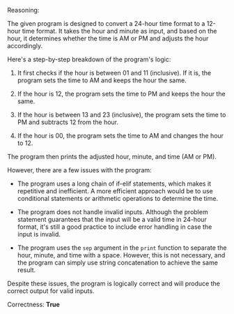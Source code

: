 Reasoning:

The given program is designed to convert a 24-hour time format to a 12-hour time format. It takes the hour and minute as input, and based on the hour, it determines whether the time is AM or PM and adjusts the hour accordingly.

Here's a step-by-step breakdown of the program's logic:

1. It first checks if the hour is between 01 and 11 (inclusive). If it is, the program sets the time to AM and keeps the hour the same.

2. If the hour is 12, the program sets the time to PM and keeps the hour the same.

3. If the hour is between 13 and 23 (inclusive), the program sets the time to PM and subtracts 12 from the hour.

4. If the hour is 00, the program sets the time to AM and changes the hour to 12.

The program then prints the adjusted hour, minute, and time (AM or PM).

However, there are a few issues with the program:

- The program uses a long chain of if-elif statements, which makes it repetitive and inefficient. A more efficient approach would be to use conditional statements or arithmetic operations to determine the time.

- The program does not handle invalid inputs. Although the problem statement guarantees that the input will be a valid time in 24-hour format, it's still a good practice to include error handling in case the input is invalid.

- The program uses the `sep` argument in the `print` function to separate the hour, minute, and time with a space. However, this is not necessary, and the program can simply use string concatenation to achieve the same result.

Despite these issues, the program is logically correct and will produce the correct output for valid inputs.

Correctness: **True**